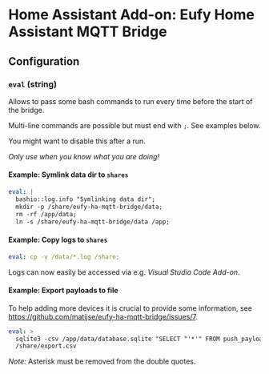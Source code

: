 # Home Assistant Add-on: Eufy Home Assistant MQTT Bridge

## Configuration

### `eval` (string)

Allows to pass some bash commands to run every time before the start of the bridge.

Multi-line commands are possible but must end with `;`. See examples below.

You might want to disable this after a run.

_Only use when you know what you are doing!_

#### Example: Symlink data dir to `shares`

```yaml
eval: |
  bashio::log.info "Symlinking data dir";
  mkdir -p /share/eufy-ha-mqtt-bridge/data;
  rm -rf /app/data;
  ln -s /share/eufy-ha-mqtt-bridge/data /app;
```

#### Example: Copy logs to `shares`

```yaml
eval: cp -v /data/*.log /share;
```

Logs can now easily be accessed via e.g. _Visual Studio Code Add-on_.

#### Example: Export payloads to file

To help adding more devices it is crucial to provide some information, see https://github.com/matijse/eufy-ha-mqtt-bridge/issues/7.

```yaml
eval: >
  sqlite3 -csv /app/data/database.sqlite "SELECT "'*'" FROM push_payloads" >
  /share/export.csv
```

_Note:_ Asterisk must be removed from the double quotes.
